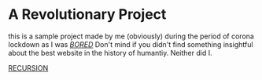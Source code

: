 # A Revolutionary Project

this is a sample project made by me (obviously) during the period of corona lockdown as I was [*BORED*](http://www.donothingfor2minutes.com/)
Don't mind if you didn't find something insightful about the best website in the history of humantiy. Neither did I.

[RECURSION](https://github.com/AkshatBaranwal/website)
